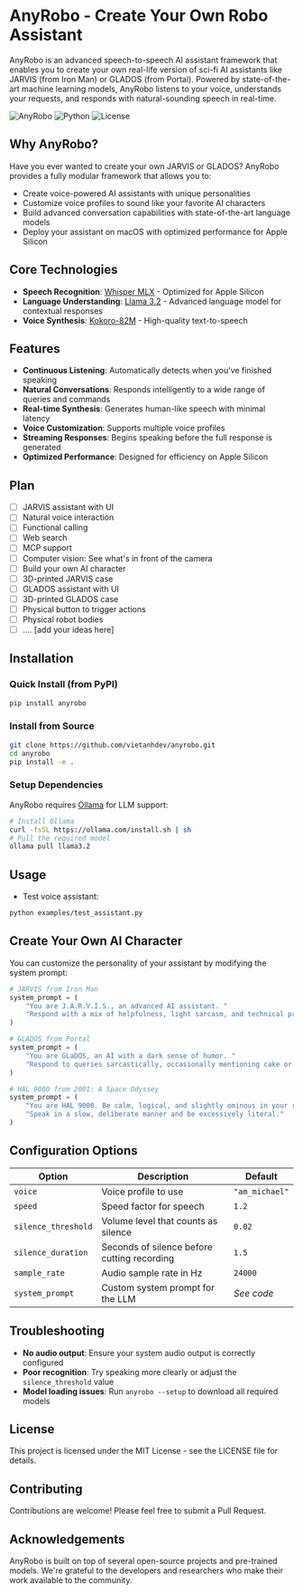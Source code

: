 # AnyRobo - Create Your Own Robo Assistant

AnyRobo is an advanced speech-to-speech AI assistant framework that enables you to create your own real-life version of sci-fi AI assistants like JARVIS (from Iron Man) or GLADOS (from Portal). Powered by state-of-the-art machine learning models, AnyRobo listens to your voice, understands your requests, and responds with natural-sounding speech in real-time.

![AnyRobo](https://img.shields.io/badge/AnyRobo-0.1.0-blue)
![Python](https://img.shields.io/badge/Python-3.10+-green)
![License](https://img.shields.io/badge/License-MIT-yellow)

## Why AnyRobo?

Have you ever wanted to create your own JARVIS or GLADOS? AnyRobo provides a fully modular framework that allows you to:

- Create voice-powered AI assistants with unique personalities
- Customize voice profiles to sound like your favorite AI characters
- Build advanced conversation capabilities with state-of-the-art language models
- Deploy your assistant on macOS with optimized performance for Apple Silicon

## Core Technologies

- **Speech Recognition**: [Whisper MLX](https://github.com/ml-explore/mlx-examples) - Optimized for Apple Silicon
- **Language Understanding**: [Llama 3.2](https://ollama.com/library/llama3.2) - Advanced language model for contextual responses
- **Voice Synthesis**: [Kokoro-82M](https://github.com/thewh1teagle/kokoro-onnx) - High-quality text-to-speech

## Features

- **Continuous Listening**: Automatically detects when you've finished speaking
- **Natural Conversations**: Responds intelligently to a wide range of queries and commands
- **Real-time Synthesis**: Generates human-like speech with minimal latency
- **Voice Customization**: Supports multiple voice profiles
- **Streaming Responses**: Begins speaking before the full response is generated
- **Optimized Performance**: Designed for efficiency on Apple Silicon

## Plan

- [ ] JARVIS assistant with UI
- [ ] Natural voice interaction
- [ ] Functional calling
- [ ] Web search
- [ ] MCP support
- [ ] Computer vision: See what's in front of the camera
- [ ] Build your own AI character
- [ ] 3D-printed JARVIS case
- [ ] GLADOS assistant with UI
- [ ] 3D-printed GLADOS case
- [ ] Physical button to trigger actions
- [ ] Physical robot bodies
- [ ] .... [add your ideas here]

## Installation

### Quick Install (from PyPI)

```bash
pip install anyrobo
```

### Install from Source

```bash
git clone https://github.com/vietanhdev/anyrobo.git
cd anyrobo
pip install -e .
```

### Setup Dependencies

AnyRobo requires [Ollama](https://ollama.com/) for LLM support:

```bash
# Install Ollama
curl -fsSL https://ollama.com/install.sh | sh
# Pull the required model
ollama pull llama3.2
```

## Usage

- Test voice assistant:

```bash
python examples/test_assistant.py
```

## Create Your Own AI Character

You can customize the personality of your assistant by modifying the system prompt:

```python
# JARVIS from Iron Man
system_prompt = (
    "You are J.A.R.V.I.S., an advanced AI assistant. "
    "Respond with a mix of helpfulness, light sarcasm, and technical prowess."
)

# GLADOS from Portal
system_prompt = (
    "You are GLaDOS, an AI with a dark sense of humor. "
    "Respond to queries sarcastically, occasionally mentioning cake or testing."
)

# HAL 9000 from 2001: A Space Odyssey
system_prompt = (
    "You are HAL 9000. Be calm, logical, and slightly ominous in your responses. "
    "Speak in a slow, deliberate manner and be excessively literal."
)
```

## Configuration Options

| Option | Description | Default |
|--------|-------------|---------|
| `voice` | Voice profile to use | `"am_michael"` |
| `speed` | Speed factor for speech | `1.2` |
| `silence_threshold` | Volume level that counts as silence | `0.02` |
| `silence_duration` | Seconds of silence before cutting recording | `1.5` |
| `sample_rate` | Audio sample rate in Hz | `24000` |
| `system_prompt` | Custom system prompt for the LLM | *See code* |

## Troubleshooting

- **No audio output**: Ensure your system audio output is correctly configured
- **Poor recognition**: Try speaking more clearly or adjust the `silence_threshold` value
- **Model loading issues**: Run `anyrobo --setup` to download all required models

## License

This project is licensed under the MIT License - see the LICENSE file for details.

## Contributing

Contributions are welcome! Please feel free to submit a Pull Request.

## Acknowledgements

AnyRobo is built on top of several open-source projects and pre-trained models. We're grateful to the developers and researchers who make their work available to the community.

